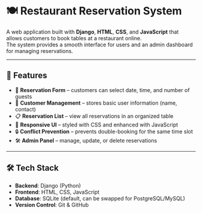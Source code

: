 # 🍽️ Restaurant Reservation System
 
A web application built with **Django**, **HTML**, **CSS**, and **JavaScript** that allows customers to book tables at a restaurant online.  
The system provides a smooth interface for users and an admin dashboard for managing reservations.
 
---
 
## 🚀 Features
- 📅 **Reservation Form** – customers can select date, time, and number of guests  
- 👤 **Customer Management** – stores basic user information (name, contact)  
- 📋 **Reservation List** – view all reservations in an organized table  
- 🎨 **Responsive UI** – styled with CSS and enhanced with JavaScript  
- 🔒 **Conflict Prevention** – prevents double-booking for the same time slot  
- 🛠️ **Admin Panel** – manage, update, or delete reservations  
 
---
 
## 🛠️ Tech Stack
- **Backend**: Django (Python)  
- **Frontend**: HTML, CSS, JavaScript  
- **Database**: SQLite (default, can be swapped for PostgreSQL/MySQL)  
- **Version Control**: Git & GitHub